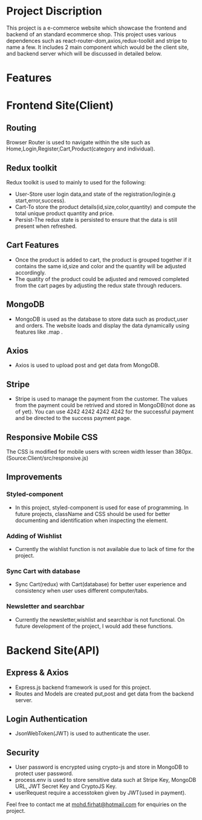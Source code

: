 # Project Discription
This project is a e-commerce website which showcase the frontend and backend of an standard ecommerce shop.
This project uses various dependences such as react-router-dom,axios,redux-toolkit and stripe to name a few.
It includes 2 main component which would be the client site, and backend server which will be discussed in detailed below.

# Features

# Frontend Site(Client)
## Routing
Browser Router is used to navigate within the site such as Home,Login,Register,Cart,Product(category and individual).

## Redux toolkit
Redux toolkit is used to mainly to used for the following:
* User-Store user login data,and state of the registration/login(e.g start,error,success).
* Cart-To store the product details(id,size,color,quantity) and compute the total unique product quantity and price.
* Persist-The redux state is persisted to ensure that the data is still present when refreshed.

## Cart Features
* Once the product is added to cart, the product is grouped together if it contains the same id,size and color and the quantity will be adjusted accordingly.
* The quatity of the product could be adjusted and removed completed from the cart pages by adjusting the redux state through reducers.

## MongoDB
* MongoDB is used as the database to store data such as product,user and orders. The website loads and display the data dynamically using features like .map .

## Axios
* Axios is used to upload post and get data from MongoDB.

## Stripe
* Stripe is used to manage the payment from the customer. The values from the payment could be retrived and stored in MongoDB(not done as of yet). You can use 4242 4242 4242 4242 for the successful payment and be directed to the success payment page.

## Responsive Mobile CSS
The CSS is modified for mobile users with screen width  lesser than 380px.(Source:Client/src/responsive.js)

## Improvements
### Styled-component
* In this project, styled-component is used for ease of programming. In future projects, className and CSS should be used for better documenting and identification when inspecting the element.

### Adding of Wishlist
* Currently the wishlist function is not available due to lack of time for the project. 

### Sync Cart with database
* Sync Cart(redux) with Cart(database) for better user experience and consistency when user uses different computer/tabs.

### Newsletter and searchbar
* Currently the newsletter,wishlist and searchbar is not functional. On future development of the project, I would add these functions.

# Backend Site(API)

## Express & Axios
* Express.js backend framework is used for this project.
* Routes and Models are created put,post and get data from the backend server.

## Login Authentication
* JsonWebToken(JWT) is used to authenticate the user.

## Security
* User password is encrypted using crypto-js and store in MongoDB to protect user password.
* process.env is used to store sensitive data such at Stripe Key, MongoDB URL, JWT Secret Key and CryptoJS Key.
* userRequest require a accesstoken given by JWT(used in payment).


Feel free to contact me at mohd.firhat@hotmail.com for enquiries on the project.
